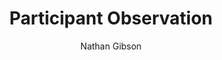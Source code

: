 ---
layout: post
title: "12. Participant Observation"
author: "Nathan Gibson"
tags: [12]
image: eye.jpg
level: overview
zotero-tag: 12-Participant-Observation
pad-slug: 12
zotero-readings: [dewaltDoingParticipantObservation2011, dewaltWhatParticipantObservation2011, merkensTeilnehmendeBeobachtungGrundlagen2007]
objective: "Grasp from a beginner's perspective what participant observation looks like."
---